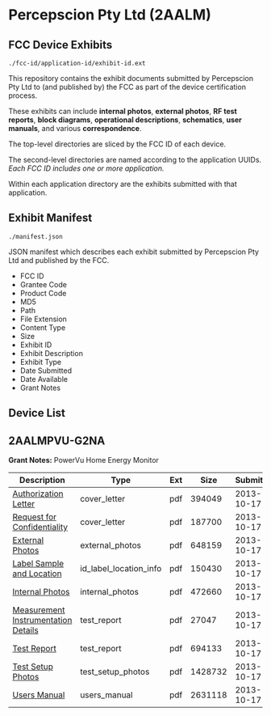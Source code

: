 # Percepscion Pty Ltd (2AALM)
## FCC Device Exhibits

```
./fcc-id/application-id/exhibit-id.ext
```

This repository contains the exhibit documents submitted by Percepscion Pty Ltd to (and published by) the FCC as part of the device certification process.

These exhibits can include **internal photos**, **external photos**, **RF test reports**, **block diagrams**, **operational descriptions**, **schematics**, **user manuals**, and various **correspondence**.

The top-level directories are sliced by the FCC ID of each device.

The second-level directories are named according to the application UUIDs. *Each FCC ID includes one or more application.*

Within each application directory are the exhibits submitted with that application. 

## Exhibit Manifest

```
./manifest.json
```

JSON manifest which describes each exhibit submitted by Percepscion Pty Ltd and published by the FCC.

- FCC ID
- Grantee Code
- Product Code
- MD5
- Path
- File Extension
- Content Type
- Size
- Exhibit ID
- Exhibit Description
- Exhibit Type
- Date Submitted
- Date Available
- Grant Notes

## Device List
## 2AALMPVU-G2NA
**Grant Notes:** PowerVu Home Energy Monitor

| Description | Type | Ext | Size | Submitted | Available |
| ----------- | ---- | --- | ---- | --------- | --------- |
| [Authorization Letter](2AALMPVU-G2NA/bd11b34dab22791caebc6707e3e7eed8/2091793.pdf) | cover_letter | pdf | 394049 | 2013-10-17 | 2013-10-17 |
| [Request for Confidentiality](2AALMPVU-G2NA/bd11b34dab22791caebc6707e3e7eed8/2091794.pdf) | cover_letter | pdf | 187700 | 2013-10-17 | 2013-10-17 |
| [External Photos](2AALMPVU-G2NA/bd11b34dab22791caebc6707e3e7eed8/2091788.pdf) | external_photos | pdf | 648159 | 2013-10-17 | 2013-10-17 |
| [Label Sample and Location](2AALMPVU-G2NA/bd11b34dab22791caebc6707e3e7eed8/2091790.pdf) | id_label_location_info | pdf | 150430 | 2013-10-17 | 2013-10-17 |
| [Internal Photos](2AALMPVU-G2NA/bd11b34dab22791caebc6707e3e7eed8/2091789.pdf) | internal_photos | pdf | 472660 | 2013-10-17 | 2013-10-17 |
| [Measurement Instrumentation Details](2AALMPVU-G2NA/bd11b34dab22791caebc6707e3e7eed8/2091786.pdf) | test_report | pdf | 27047 | 2013-10-17 | 2013-10-17 |
| [Test Report](2AALMPVU-G2NA/bd11b34dab22791caebc6707e3e7eed8/2091796.pdf) | test_report | pdf | 694133 | 2013-10-17 | 2013-10-17 |
| [Test Setup Photos](2AALMPVU-G2NA/bd11b34dab22791caebc6707e3e7eed8/2091787.pdf) | test_setup_photos | pdf | 1428732 | 2013-10-17 | 2013-10-17 |
| [Users Manual](2AALMPVU-G2NA/bd11b34dab22791caebc6707e3e7eed8/2091791.pdf) | users_manual | pdf | 2631118 | 2013-10-17 | 2013-10-17 |
